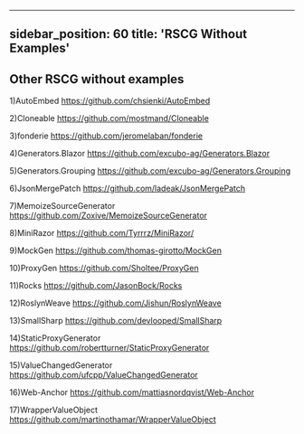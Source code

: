 
---
sidebar_position: 60
title: 'RSCG Without Examples'
---

## Other RSCG without examples

1)AutoEmbed https://github.com/chsienki/AutoEmbed                           

2)Cloneable https://github.com/mostmand/Cloneable                           

3)fonderie https://github.com/jeromelaban/fonderie                          

4)Generators.Blazor https://github.com/excubo-ag/Generators.Blazor          

5)Generators.Grouping https://github.com/excubo-ag/Generators.Grouping      

6)JsonMergePatch https://github.com/ladeak/JsonMergePatch                   

7)MemoizeSourceGenerator https://github.com/Zoxive/MemoizeSourceGenerator   

8)MiniRazor https://github.com/Tyrrrz/MiniRazor/                            

9)MockGen https://github.com/thomas-girotto/MockGen                         

10)ProxyGen https://github.com/Sholtee/ProxyGen                             

11)Rocks https://github.com/JasonBock/Rocks                                 

12)RoslynWeave https://github.com/Jishun/RoslynWeave                        

13)SmallSharp https://github.com/devlooped/SmallSharp                       

14)StaticProxyGenerator https://github.com/robertturner/StaticProxyGenerator

15)ValueChangedGenerator https://github.com/ufcpp/ValueChangedGenerator

16)Web-Anchor https://github.com/mattiasnordqvist/Web-Anchor

17)WrapperValueObject https://github.com/martinothamar/WrapperValueObject

